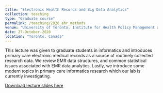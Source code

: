 ```yaml
---
title: "Electronic Health Records and Big Data Analytics"
collection: teaching
type: "Graduate course"
permalink: /teaching/2020_ehr_methods
venue: "University of Toronto, Institute for Health Policy Management and Evaluation"
date: 27-October-2020
location: "Toronto, Canada"
---
```


This lecture was given to graduate students in informatics and introduces primary care electronic medical records as a source of routinely collected research data. We review EMR data structures, and common statistical issues associated with EMR data analytics. Lastly, we introduce some modern topics in primary care informatics research which our lab is currently investigating.

[Download lecture slides here](../files/2020_MHI2012_EHRPres.pdf)
